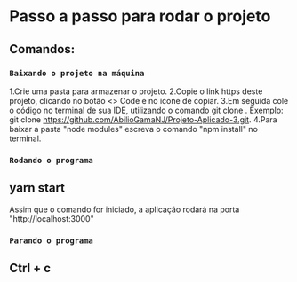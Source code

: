 # Passo a passo para rodar o projeto


## Comandos:

### `Baixando o projeto na máquina`

1.Crie uma pasta para armazenar o projeto.
2.Copie o link https deste projeto, clicando no botão <> Code e no icone de copiar.
3.Em seguida cole o código no terminal de sua IDE, utilizando o comando git clone <link copiado>. Exemplo: git clone https://github.com/AbilioGamaNJ/Projeto-Aplicado-3.git.
4.Para baixar a pasta "node modules" escreva o comando "npm install" no terminal.

### `Rodando o programa`

## yarn start

Assim que o comando for iniciado, a aplicação rodará na porta "http://localhost:3000"

### `Parando o programa`

## Ctrl + c

